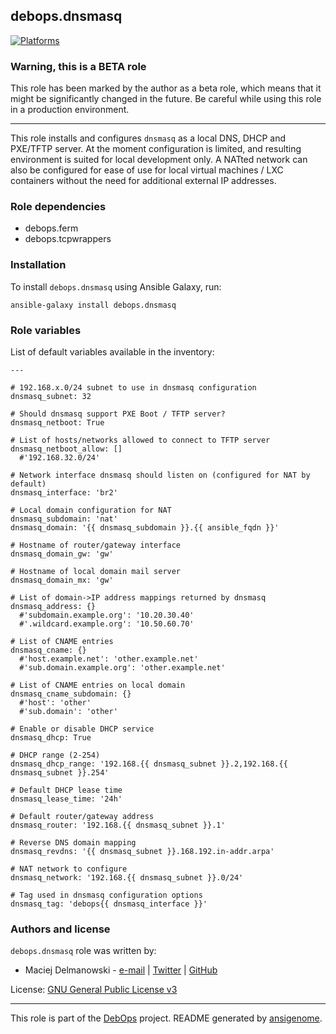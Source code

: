 ## debops.dnsmasq
[![Platforms](http://img.shields.io/badge/platforms-debian%20|%20ubuntu-lightgrey.svg)](#)
### Warning, this is a BETA role

This role has been marked by the author as a beta role, which means that it
might be significantly changed in the future. Be careful while using this role
in a production environment.

***

This role installs and configures `dnsmasq` as a local DNS, DHCP and
PXE/TFTP server. At the moment configuration is limited, and resulting
environment is suited for local development only. A NATted network can also
be configured for ease of use for local virtual machines / LXC containers
without the need for additional external IP addresses.

### Role dependencies

- debops.ferm
- debops.tcpwrappers


### Installation

To install `debops.dnsmasq` using Ansible Galaxy, run:

    ansible-galaxy install debops.dnsmasq


### Role variables

List of default variables available in the inventory:

    ---
    
    # 192.168.x.0/24 subnet to use in dnsmasq configuration
    dnsmasq_subnet: 32
    
    # Should dnsmasq support PXE Boot / TFTP server?
    dnsmasq_netboot: True
    
    # List of hosts/networks allowed to connect to TFTP server
    dnsmasq_netboot_allow: []
      #'192.168.32.0/24'
    
    # Network interface dnsmasq should listen on (configured for NAT by default)
    dnsmasq_interface: 'br2'
    
    # Local domain configuration for NAT
    dnsmasq_subdomain: 'nat'
    dnsmasq_domain: '{{ dnsmasq_subdomain }}.{{ ansible_fqdn }}'
    
    # Hostname of router/gateway interface
    dnsmasq_domain_gw: 'gw'
    
    # Hostname of local domain mail server
    dnsmasq_domain_mx: 'gw'
    
    # List of domain->IP address mappings returned by dnsmasq
    dnsmasq_address: {}
      #'subdomain.example.org': '10.20.30.40'
      #'.wildcard.example.org': '10.50.60.70'
    
    # List of CNAME entries
    dnsmasq_cname: {}
      #'host.example.net': 'other.example.net'
      #'sub.domain.example.org': 'other.example.net'
    
    # List of CNAME entries on local domain
    dnsmasq_cname_subdomain: {}
      #'host': 'other'
      #'sub.domain': 'other'
    
    # Enable or disable DHCP service
    dnsmasq_dhcp: True
    
    # DHCP range (2-254)
    dnsmasq_dhcp_range: '192.168.{{ dnsmasq_subnet }}.2,192.168.{{ dnsmasq_subnet }}.254'
    
    # Default DHCP lease time
    dnsmasq_lease_time: '24h'
    
    # Default router/gateway address
    dnsmasq_router: '192.168.{{ dnsmasq_subnet }}.1'
    
    # Reverse DNS domain mapping
    dnsmasq_revdns: '{{ dnsmasq_subnet }}.168.192.in-addr.arpa'
    
    # NAT network to configure
    dnsmasq_network: '192.168.{{ dnsmasq_subnet }}.0/24'
    
    # Tag used in dnsmasq configuration options
    dnsmasq_tag: 'debops{{ dnsmasq_interface }}'





### Authors and license

`debops.dnsmasq` role was written by:

- Maciej Delmanowski - [e-mail](mailto:drybjed@gmail.com) | [Twitter](https://twitter.com/drybjed) | [GitHub](https://github.com/drybjed)


License: [GNU General Public License v3](https://tldrlegal.com/license/gnu-general-public-license-v3-(gpl-3))


***

This role is part of the [DebOps](http://debops.org/) project. README generated by [ansigenome](https://github.com/nickjj/ansigenome/).

